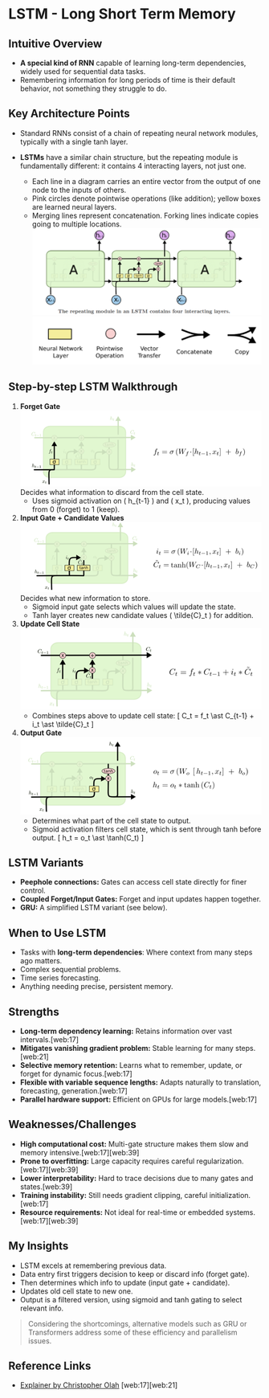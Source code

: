 # LSTM - Long Short Term Memory

## Intuitive Overview

- **A special kind of RNN** capable of learning long-term dependencies, widely used for sequential data tasks.
- Remembering information for long periods of time is their default behavior, not something they struggle to do.

## Key Architecture Points

- Standard RNNs consist of a chain of repeating neural network modules, typically with a single tanh layer.
- **LSTMs** have a similar chain structure, but the repeating module is fundamentally different: it contains 4 interacting layers, not just one.

  - Each line in a diagram carries an entire vector from the output of one node to the inputs of others.
  - Pink circles denote pointwise operations (like addition); yellow boxes are learned neural layers.
  - Merging lines represent concatenation. Forking lines indicate copies going to multiple locations.
 ![alt text](image-1.png)
 ![alt text](image-2.png)
## Step-by-step LSTM Walkthrough

1. **Forget Gate**  
![alt text](image-3.png)
   Decides what information to discard from the cell state.  
   - Uses sigmoid activation on \( h_{t-1} \) and \( x_t \), producing values from 0 (forget) to 1 (keep).
2. **Input Gate + Candidate Values**  
![alt text](image-4.png)
   Decides what new information to store.  
   - Sigmoid input gate selects which values will update the state.  
   - Tanh layer creates new candidate values \( \tilde{C}_t \) for addition.
3. **Update Cell State**  
![alt text](image-5.png)
   - Combines steps above to update cell state:
   \[
   C_t = f_t \ast C_{t-1} + i_t \ast \tilde{C}_t
   \]
4. **Output Gate**  
![alt text](image-6.png)
   - Determines what part of the cell state to output.
   - Sigmoid activation filters cell state, which is sent through tanh before output.
   \[
   h_t = o_t \ast \tanh(C_t)
   \]

## LSTM Variants

- **Peephole connections:** Gates can access cell state directly for finer control.
- **Coupled Forget/Input Gates:** Forget and input updates happen together.
- **GRU:** A simplified LSTM variant (see below).

## When to Use LSTM

- Tasks with **long-term dependencies**: Where context from many steps ago matters.
- Complex sequential problems.
- Time series forecasting.
- Anything needing precise, persistent memory.

## Strengths

- **Long-term dependency learning:** Retains information over vast intervals.[web:17]
- **Mitigates vanishing gradient problem:** Stable learning for many steps.[web:21]
- **Selective memory retention:** Learns what to remember, update, or forget for dynamic focus.[web:17]
- **Flexible with variable sequence lengths:** Adapts naturally to translation, forecasting, generation.[web:17]
- **Parallel hardware support:** Efficient on GPUs for large models.[web:17]

## Weaknesses/Challenges

- **High computational cost:** Multi-gate structure makes them slow and memory intensive.[web:17][web:39]
- **Prone to overfitting:** Large capacity requires careful regularization.[web:17][web:39]
- **Lower interpretability:** Hard to trace decisions due to many gates and states.[web:39]
- **Training instability:** Still needs gradient clipping, careful initialization.[web:17]
- **Resource requirements:** Not ideal for real-time or embedded systems.[web:17][web:39]

## My Insights

- LSTM excels at remembering previous data.
- Data entry first triggers decision to keep or discard info (forget gate).
- Then determines which info to update (input gate + candidate).
- Updates old cell state to new one.
- Output is a filtered version, using sigmoid and tanh gating to select relevant info.

> Considering the shortcomings, alternative models such as GRU or Transformers address some of these efficiency and parallelism issues.

## Reference Links

- [Explainer by Christopher Olah](https://colah.github.io/posts/2015-08-Understanding-LSTMs/) [web:17][web:21]
